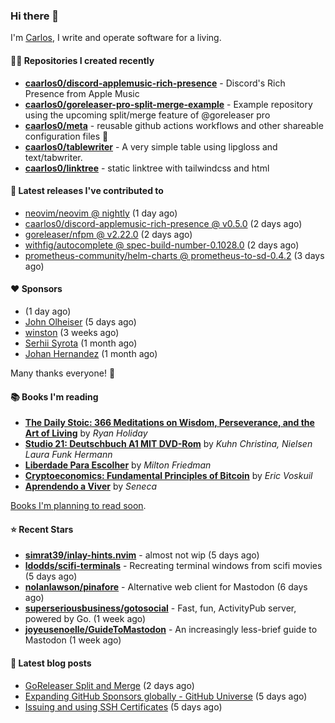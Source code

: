 ### Hi there 👋

I'm [Carlos](https://caarlos0.dev), I write and operate software for a living.

#### 👨‍💻 Repositories I created recently
- **[caarlos0/discord-applemusic-rich-presence](https://github.com/caarlos0/discord-applemusic-rich-presence)** - Discord&#39;s Rich Presence from Apple Music
- **[caarlos0/goreleaser-pro-split-merge-example](https://github.com/caarlos0/goreleaser-pro-split-merge-example)** - Example repository using the upcoming split/merge feature of @goreleaser pro
- **[caarlos0/meta](https://github.com/caarlos0/meta)** - reusable github actions workflows and other shareable configuration files 🫥
- **[caarlos0/tablewriter](https://github.com/caarlos0/tablewriter)** - A very simple table using lipgloss and text/tabwriter.
- **[caarlos0/linktree](https://github.com/caarlos0/linktree)** - static linktree with tailwindcss and html

#### 🚀 Latest releases I've contributed to


- [neovim/neovim @ nightly](https://github.com/neovim/neovim/releases/tag/nightly) (1 day ago)
- [caarlos0/discord-applemusic-rich-presence @ v0.5.0](https://github.com/caarlos0/discord-applemusic-rich-presence/releases/tag/v0.5.0) (2 days ago)
- [goreleaser/nfpm @ v2.22.0](https://github.com/goreleaser/nfpm/releases/tag/v2.22.0) (2 days ago)
- [withfig/autocomplete @ spec-build-number-0.1028.0](https://github.com/withfig/autocomplete/releases/tag/spec-build-number-0.1028.0) (2 days ago)
- [prometheus-community/helm-charts @ prometheus-to-sd-0.4.2](https://github.com/prometheus-community/helm-charts/releases/tag/prometheus-to-sd-0.4.2) (3 days ago)

#### ❤️ Sponsors
- [](https://github.com/rsteube) (1 day ago)
- [John Olheiser](https://github.com/jolheiser) (5 days ago)
- [winston](https://github.com/nekowinston) (3 weeks ago)
- [Serhii Syrota](https://github.com/ssyrota) (1 month ago)
- [Johan Hernandez](https://github.com/bithavoc) (1 month ago)

Many thanks everyone! 🙏

#### 📚 Books I'm reading
- **[The Daily Stoic: 366 Meditations on Wisdom, Perseverance, and the Art of Living](https://www.goodreads.com/book/show/29093292-the-daily-stoic)** by _Ryan Holiday_
- **[Studio 21: Deutschbuch A1 MIT DVD-Rom](https://www.goodreads.com/book/show/25495148-studio-21)** by _Kuhn Christina, Nielsen Laura Funk Hermann_
- **[Liberdade Para Escolher](https://www.goodreads.com/book/show/17238591-liberdade-para-escolher)** by _Milton Friedman_
- **[Cryptoeconomics: Fundamental Principles of Bitcoin](https://www.goodreads.com/book/show/56919322-cryptoeconomics)** by _Eric Voskuil_
- **[Aprendendo a Viver](https://www.goodreads.com/book/show/28219486-aprendendo-a-viver)** by _Seneca_

[Books I'm planning to read soon](https://www.amazon.com.br/hz/wishlist/ls/EB8P7VS717SV).

#### ⭐ Recent Stars


- **[simrat39/inlay-hints.nvim](https://github.com/simrat39/inlay-hints.nvim)** - almost not wip (5 days ago)
- **[ldodds/scifi-terminals](https://github.com/ldodds/scifi-terminals)** - Recreating terminal windows from scifi movies (5 days ago)
- **[nolanlawson/pinafore](https://github.com/nolanlawson/pinafore)** - Alternative web client for Mastodon (6 days ago)
- **[superseriousbusiness/gotosocial](https://github.com/superseriousbusiness/gotosocial)** - Fast, fun, ActivityPub server, powered by Go. (1 week ago)
- **[joyeusenoelle/GuideToMastodon](https://github.com/joyeusenoelle/GuideToMastodon)** - An increasingly less-brief guide to Mastodon (1 week ago)

#### 📄 Latest blog posts
- [GoReleaser Split and Merge](https://carlosbecker.com/posts/goreleaser-split-merge/) (2 days ago)
- [Expanding GitHub Sponsors globally - GitHub Universe](https://carlosbecker.com/posts/github-universe-2022/) (5 days ago)
- [Issuing and using SSH Certificates](https://carlosbecker.com/posts/ssh-certificates/) (5 days ago)
